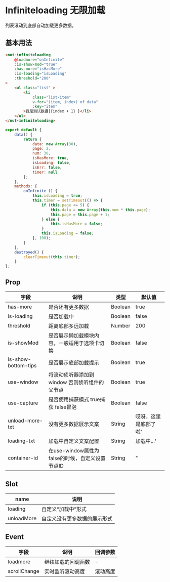 # Infiniteloading 无限加载
列表滚动到底部自动加载更多数据。

## 基本用法

```html
<nut-infiniteloading 
    @loadmore="onInfinite" 
    :is-show-mod="true" 
    :has-more="isHasMore" 
    :is-loading="isLoading" 
    :threshold="200"
>
    <ul class="list" >
        <li 
            class="list-item" 
            v-for="(item, index) of data" 
            :key="item"
        >我是测试数据{{index + 1} }</li>
    </ul>
</nut-infiniteloading>
```
```javascript
export default {
    data() {
        return {
            data: new Array(30),
            page: 2,
            num: 30,
            isHasMore: true,
            isLoading: false,
            isErr: false,
            timer: null
        };
    },
    methods: {
        onInfinite () {
            this.isLoading = true;
            this.timer = setTimeout(() => {
                if (this.page <= 5) {
                    this.data = new Array(this.num * this.page);
                    this.page = this.page + 1;
                } else {
                    this.isHasMore = false;
                }
                this.isLoading = false;
            }, 100);
        }
    },
    destroyed() {
        clearTimeout(this.timer);
    }
};
```

## Prop

| 字段 | 说明 | 类型 | 默认值
|----- | ----- | ----- | -----
| has-more | 是否还有更多数据 | Boolean | true
| is-loading | 是否加载中 | Boolean | false
| threshold | 距离底部多远加载 | Number | 200
| is-showMod | 是否展示懒加载模块内容，一般适用于选项卡切换 | Boolean | false
| is-show-bottom-tips | 是否展示底部加载提示 | Boolean | true
| use-window | 将滚动侦听器添加到 window 否则侦听组件的父节点 | Boolean | true
| use-capture | 是否使用捕获模式 true捕获 false冒泡 | Boolean | false
| unload-more-txt | 没有更多数据展示文案 | String | 哎呀，这里是底部了啦' 
| loading-txt | 加载中自定义文案配置 | String | 加载中...'
| container-id | 在use-window属性为false的时候，自定义设置节点ID | String | ''

## Slot

| name | 说明 
|----- | ----- 
| loading | 自定义“加载中”形式
| unloadMore | 自定义没有更多数据的展示形式

## Event

| 字段 | 说明 | 回调参数
|----- | ----- | -----
| loadmore | 继续加载的回调函数 | -
| scrollChange | 实时监听滚动高度 | 滚动高度
